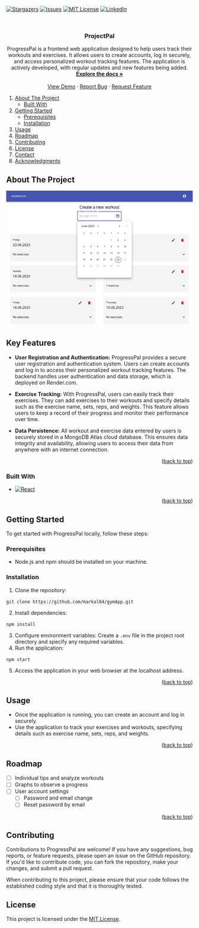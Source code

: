 <a name="readme-top"></a>

[![Stargazers][stars-shield]][stars-url]
[![Issues][issues-shield]][issues-url]
[![MIT License][license-shield]][license-url]
[![LinkedIn][linkedin-shield]][linkedin-url]

<br />
<div align="center">

<h3 align="center">ProjectPal</h3>

  <p align="center">
    ProgressPal is a frontend web application designed to help users track their workouts and exercises. It allows users to create accounts, log in securely, and access personalized workout tracking features. The application is actively developed, with regular updates and new features being added.
    <br />
    <a href="https://github.com/markal84/ProgressPall"><strong>Explore the docs »</strong></a>
    <br />
    <br />
    <a href="https://github.com/markal84/ProgressPall">View Demo</a>
    ·
    <a href="https://github.com/markal84/ProgressPall/issues">Report Bug</a>
    ·
    <a href="https://github.com/markal84/ProgressPall/issues">Request Feature</a>
  </p>
</div>

  <ol>
    <li>
      <a href="#about-the-project">About The Project</a>
      <ul>
        <li><a href="#built-with">Built With</a></li>
      </ul>
    </li>
    <li>
      <a href="#getting-started">Getting Started</a>
      <ul>
        <li><a href="#prerequisites">Prerequisites</a></li>
        <li><a href="#installation">Installation</a></li>
      </ul>
    </li>
    <li><a href="#usage">Usage</a></li>
    <li><a href="#roadmap">Roadmap</a></li>
    <li><a href="#contributing">Contributing</a></li>
    <li><a href="#license">License</a></li>
    <li><a href="#contact">Contact</a></li>
    <li><a href="#acknowledgments">Acknowledgments</a></li>
  </ol>

## About The Project

[![Product Name Screen Shot][product-screenshot]](https://gymapp-markal84.vercel.app/)

## Key Features

- **User Registration and Authentication:** ProgressPal provides a secure user registration and authentication system. Users can create accounts and log in to access their personalized workout tracking features. The backend handles user authentication and data storage, which is deployed on Render.com.

- **Exercise Tracking:** With ProgressPal, users can easily track their exercises. They can add exercises to their workouts and specify details such as the exercise name, sets, reps, and weights. This feature allows users to keep a record of their progress and monitor their performance over time.

- **Data Persistence:** All workout and exercise data entered by users is securely stored in a MongoDB Atlas cloud database. This ensures data integrity and availability, allowing users to access their data from anywhere with an internet connection.

<p align="right">(<a href="#readme-top">back to top</a>)</p>

### Built With

- [![React][React.js]][React-url]

<p align="right">(<a href="#readme-top">back to top</a>)</p>

## Getting Started

To get started with ProgressPal locally, follow these steps:

### Prerequisites

- Node.js and npm should be installed on your machine.

### Installation

1. Clone the repository:

```shell
git clone https://github.com/markal84/gymApp.git
```

2. Install dependencies:

```shell
npm install
```

3. Configure environment variables: Create a `.env` file in the project root directory and specify any required variables.
4. Run the application:

```shell
npm start
```

5. Access the application in your web browser at the localhost address.

<p align="right">(<a href="#readme-top">back to top</a>)</p>

## Usage

- Once the application is running, you can create an account and log in securely.
- Use the application to track your exercises and workouts, specifying details such as exercise name, sets, reps, and weights.

<p align="right">(<a href="#readme-top">back to top</a>)</p>

## Roadmap

- [ ] Individual tips and analyze workouts
- [ ] Graphs to observe a progress
- [ ] User account settings
  - [ ] Password and email change
  - [ ] Reset password by email

<p align="right">(<a href="#readme-top">back to top</a>)</p>

## Contributing

Contributions to ProgressPal are welcome! If you have any suggestions, bug reports, or feature requests, please open an issue on the GitHub repository. If you'd like to contribute code, you can fork the repository, make your changes, and submit a pull request.

When contributing to this project, please ensure that your code follows the established coding style and that it is thoroughly tested.

## License

This project is licensed under the [MIT License](LICENSE).

[product-screenshot]: /public/progressPal.webp
[React.js]: https://img.shields.io/badge/React-20232A?style=for-the-badge&logo=react&logoColor=61DAFB
[React-url]: https://reactjs.org/
[stars-shield]: https://img.shields.io/github/stars/markal84/ProgressPall.svg?style=for-the-badge
[stars-url]: https://github.com/markal84/ProgressPall/stargazers
[issues-shield]: https://img.shields.io/github/issues/markal84/ProgressPall.svg?style=for-the-badge
[issues-url]: https://github.com/markal84/ProgressPall/issues
[license-shield]: https://img.shields.io/github/license/markal84/ProgressPall.svg?style=for-the-badge
[license-url]: https://github.com/markal84/ProgressPall/blob/master/LICENSE.md
[linkedin-shield]: https://img.shields.io/badge/-LinkedIn-black.svg?style=for-the-badge&logo=linkedin&colorB=555
[linkedin-url]: https://www.linkedin.com/in/marcin-kaleta/

